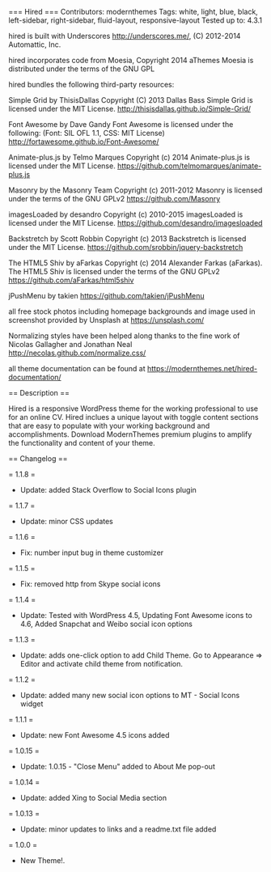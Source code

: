 === Hired ===
Contributors: modernthemes
Tags: white, light, blue, black, left-sidebar, right-sidebar, fluid-layout, responsive-layout 
Tested up to: 4.3.1

hired is built with Underscores http://underscores.me/, (C) 2012-2014 Automattic, Inc.

hired incorporates code from Moesia, Copyright 2014 aThemes
Moesia is distributed under the terms of the GNU GPL

hired bundles the following third-party resources: 

Simple Grid by ThisisDallas Copyright (C) 2013 Dallas Bass 
Simple Grid is licensed under the MIT License.
http://thisisdallas.github.io/Simple-Grid/

Font Awesome by Dave Gandy
Font Awesome is licensed under the following: (Font: SIL OFL 1.1, CSS: MIT License)
http://fortawesome.github.io/Font-Awesome/

Animate-plus.js by Telmo Marques Copyright (c) 2014
Animate-plus.js is licensed under the MIT License.
https://github.com/telmomarques/animate-plus.js

Masonry by the Masonry Team Copyright (c) 2011-2012
Masonry is licensed under the terms of the GNU GPLv2 
https://github.com/Masonry

imagesLoaded by desandro Copyright (c) 2010-2015
imagesLoaded is licensed under the MIT License.
https://github.com/desandro/imagesloaded

Backstretch by Scott Robbin Copyright (c) 2013
Backstretch is licensed under the MIT License.
https://github.com/srobbin/jquery-backstretch

The HTML5 Shiv by aFarkas Copyright (c) 2014 Alexander Farkas (aFarkas).
The HTML5 Shiv is licensed under the terms of the GNU GPLv2 
https://github.com/aFarkas/html5shiv 

jPushMenu by takien 
https://github.com/takien/jPushMenu

all free stock photos including homepage backgrounds and image used in screenshot provided by Unsplash at https://unsplash.com/ 

Normalizing styles have been helped along thanks to the fine work of
Nicolas Gallagher and Jonathan Neal http://necolas.github.com/normalize.css/

all theme documentation can be found at https://modernthemes.net/hired-documentation/

== Description ==

Hired is a responsive WordPress theme for the working professional to use for an online CV. Hired inclues a unique layout with toggle content sections that are easy to populate with your working background and accomplishments. Download ModernThemes premium plugins to amplify the functionality and content of your theme.

== Changelog ==

= 1.1.8 = 
* Update: added Stack Overflow to Social Icons plugin

= 1.1.7 = 
* Update: minor CSS updates

= 1.1.6 = 
* Fix: number input bug in theme customizer

= 1.1.5 = 
* Fix: removed http from Skype social icons

= 1.1.4 = 
* Update: Tested with WordPress 4.5, Updating Font Awesome icons to 4.6, Added Snapchat and Weibo social icon options 

= 1.1.3 =
* Update: adds one-click option to add Child Theme. Go to Appearance => Editor and activate child theme from notification. 

= 1.1.2 =
* Update: added many new social icon options to MT - Social Icons widget 

= 1.1.1 =
* Update: new Font Awesome 4.5 icons added

= 1.0.15 =
* Update: 1.0.15 - "Close Menu" added to About Me pop-out

= 1.0.14 =
* Update: added Xing to Social Media section

= 1.0.13 =
* Update: minor updates to links and a readme.txt file added

= 1.0.0 =
* New Theme!.
